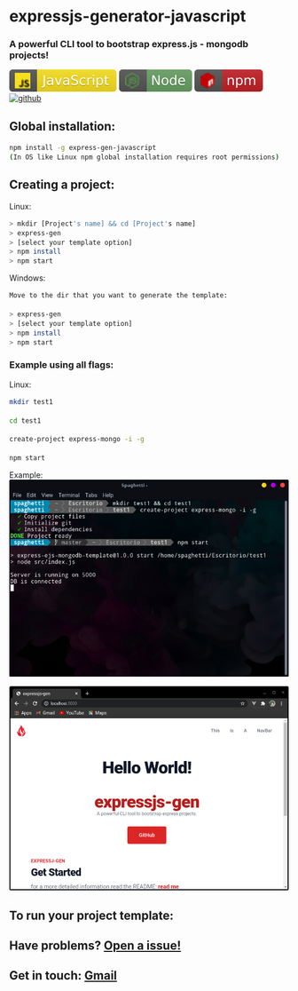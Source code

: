 # expressjs-generator-javascript
### A powerful CLI tool to bootstrap express.js - mongodb projects!


![Javascript badge](https://github.com/aleen42/badges/raw/master/src/javascript.svg)
![Nodejs badge](https://github.com/aleen42/badges/raw/master/src/node.svg)
[![Npm badge](https://github.com/aleen42/badges/raw/master/src/npm.svg)](https://www.npmjs.com/package/expressjs-gen-javascript)
[![github](https://aleen42.github.io/badges/src/github.svg)](https://github.com/alejandro0619/express-gen-cli)

## Global installation:
```bash
npm install -g express-gen-javascript
(In OS like Linux npm global installation requires root permissions)
```

## Creating a project:
Linux:
```bash
> mkdir [Project's name] && cd [Project's name]
> express-gen
> [select your template option]
> npm install
> npm start
```
Windows:
```bash
Move to the dir that you want to generate the template:

> express-gen
> [select your template option]
> npm install
> npm start
```

### Example using all flags:
Linux:
```bash
mkdir test1

cd test1

create-project express-mongo -i -g

npm start
```
Example:
![](./docs/terminal.png)

![](./docs/templateroute.png)
## To run your project template:



## Have problems? [Open a issue!](https://github.com/alejandro0619/express-generator-javascript/issue)

## Get in touch: [Gmail](spaghetticodedev@gmail.com)
